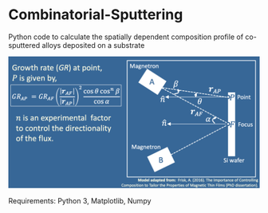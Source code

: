 # Combinatorial-Sputtering
Python code to calculate the spatially dependent composition profile of co-sputtered alloys deposited on a substrate


![image](schematic.png)

Requirements:
Python 3,
Matplotlib,
Numpy
